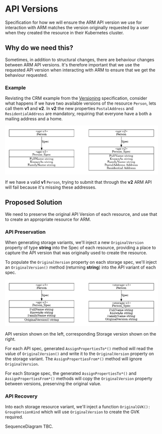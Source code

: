 # API Versions

Specification for how we will ensure the ARM API version we use for interaction with ARM matches the version originally requested by a user when they created the resource in their Kubernetes cluster.

## Why do we need this?

Sometimes, in addition to structural changes, there are behaviour changes between ARM API versions. It's therefore important that we use the requested API version when interacting with ARM to ensure that we get the behaviour requested.

### Example

Revisting the CRM example from the [Versioning](versioning.md) specification, consider what happens if we have two available versions of the resource `Person`, lets call them **v1** and **v2**. In **v2** the new properties `PostalAddress` and `ResidentialAddress` are mandatory, requiring that everyone have a both a mailing address and a home. 

![example](images/api-versions/example.png)

If we have a valid **v1** `Person`, trying to submit that through the **v2** ARM API will fail because it's missing these addresses.

## Proposed Solution

We need to preserve the original API Version of each resource, and use that to create an appropriate resource for ARM.

### API Preservation

When generating storage variants, we'll inject a new `OriginalVersion` property of type **string** into the Spec of each resource, providing a place to capture the API version that was originally used to create the resource.

To populate the `OriginalVersion` property on each storage spec, we'll inject an `OriginalVersion()` method (returning **string**) into the API variant of each spec. 

![preservation](images/api-versions/preservation.png)

API version shown on the left, corresponding Storage version shown on the right.

For each API spec, generated `AssignPropertiesTo*()` method  will read the value of `OriginalVersion()` and write it to the `OriginalVersion` property on the storage variant. The `AssignPropertiesFrom*()` method will ignore `OriginalVersion`.

For each Storage spec, the generated `AssignPropertiesTo*()` and `AssignPropertiesFrom*()` methods will copy the `OriginalVersion` property between versions, preserving the original value.

### API Recovery

Into each storage resource variant, we'll inject a function `OriginalGVK(): GroupVersionKind` which will use `OriginalVersion` to create the GVK required.

SequenceDiagram TBC.
